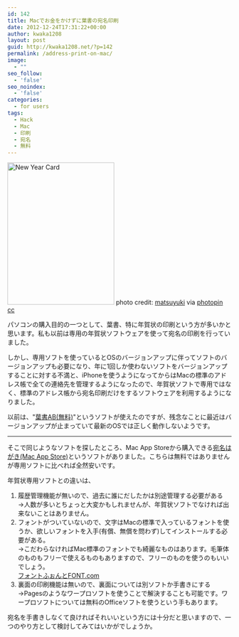 ```yaml
---
id: 142
title: Macでお金をかけずに葉書の宛名印刷
date: 2012-12-24T17:31:22+00:00
author: kwaka1208
layout: post
guid: http://kwaka1208.net/?p=142
permalink: /address-print-on-mac/
image:
  - ""
seo_follow:
  - 'false'
seo_noindex:
  - 'false'
categories:
  - for users
tags:
  - Hack
  - Mac
  - 印刷
  - 宛名
  - 無料
---
```

<img src="/assets/images/2012/12/small__6707680089.jpg" alt="New Year Card" width="240" height="320" class="alignnone size-full wp-image-157" />
photo credit: <a href="http://www.flickr.com/photos/matsuyuki/6707680089/">matsuyuki</a> via <a href="http://photopin.com">photopin</a> <a href="http://creativecommons.org/licenses/by-sa/2.0/">cc</a>

パソコンの購入目的の一つとして、葉書、特に年賀状の印刷という方が多いかと思います。私も以前は専用の年賀状ソフトウェアを使って宛名の印刷を行っていました。

しかし、専用ソフトを使っているとOSのバージョンアップに伴ってソフトのバージョンアップも必要になり、年に1回しか使わないソフトをバージョンアップすることに対する不満と、iPhoneを使うようになってからはMacの標準のアドレス帳で全ての連絡先を管理するようになったので、年賀状ソフトで専用ではなく、標準のアドレス帳から宛名印刷だけをするソフトウェアを利用するようになりました。

以前は、"<a href="http://www.yamamotosoftware.jp/software/hagakiab.html">葉書AB(無料)</a>"というソフトが使えたのですが、残念なことに最近はバージョンアップが止まっていて最新のOSでは正しく動作しないようです。
<hr>
そこで同じようなソフトを探したところ、Mac App Storeから購入できる<a href="https://itunes.apple.com/jp/app/wan-minghagaki/id474457915?mt=12">宛名はがき(Mac App Store)</a>というソフトがありました。こちらは無料ではありませんが専用ソフトに比べれば全然安いです。

年賀状専用ソフトとの違いは、
<ol>
	<li>履歴管理機能が無いので、過去に誰にだしたかは別途管理する必要がある<br />→人数が多いとちょっと大変かもしれませんが、年賀状ソフトでなければ出来ないことはありません。</li>
	<li>フォントがついていないので、文字はMacの標準で入っているフォントを使うか、欲しいフォントを入手(有償、無償を問わず)してインストールする必要がある。<br />→こだわらなければMac標準のフォントでも綺麗なものはあります。毛筆体のものもフリーで使えるものもありますので、フリーのものを使うのもいいでしょう。<br />
<a href="http://www.fontfontfont.com">フォントふぉんとFONT.com</a>
</li>
	<li>裏面の印刷機能は無いので、裏面については別ソフトか手書きにする<br />→Pagesのようなワープロソフトを使うことで解決することも可能です。ワープロソフトについては無料のOfficeソフトを使うという手もあります。</li>
</ol>

宛名を手書きしなくて良ければそれいいという方には十分だと思いますので、一つのやり方として検討してみてはいかがでしょうか。